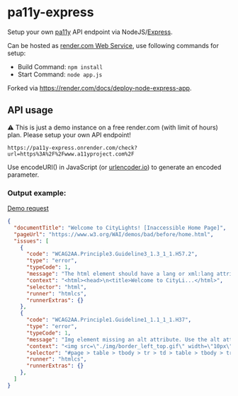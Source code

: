 # pa11y-express

Setup your own [pa11y](https://pa11y.org/) API endpoint via NodeJS/[Express](https://expressjs.com).

Can be hosted as [render.com Web Service](https://render.com/docs/web-services), use following commands for setup:

  * Build Command: `npm install`
  * Start Command: `node app.js`

Forked via https://render.com/docs/deploy-node-express-app.

## API usage

⚠️ This is just a demo instance on a free render.com (with limit of hours) plan. Please setup your own API endpoint!

```
https://pa11y-express.onrender.com/check?url=https%3A%2F%2Fwww.a11yproject.com%2F
```

Use encodeURI() in JavaScript (or [urlencoder.io](https://www.urlencoder.io/)) to generate an encoded parameter.

### Output example: 

[Demo request](https://pa11y-express.onrender.com/check?url=https%3A%2F%2Fwww.a11yproject.com%2F)

```json
{
  "documentTitle": "Welcome to CityLights! [Inaccessible Home Page]",
  "pageUrl": "https://www.w3.org/WAI/demos/bad/before/home.html",
  "issues": [
    {
      "code": "WCAG2AA.Principle3.Guideline3_1.3_1_1.H57.2",
      "type": "error",
      "typeCode": 1,
      "message": "The html element should have a lang or xml:lang attribute which describes the language of the document.",
      "context": "<html><head>\n<title>Welcome to CityLi...</html>",
      "selector": "html",
      "runner": "htmlcs",
      "runnerExtras": {}
    },
    {
      "code": "WCAG2AA.Principle1.Guideline1_1.1_1_1.H37",
      "type": "error",
      "typeCode": 1,
      "message": "Img element missing an alt attribute. Use the alt attribute to specify a short text alternative.",
      "context": "<img src=\"./img/border_left_top.gif\" width=\"10px\" height=\"10px\">",
      "selector": "#page > table > tbody > tr > td > table > tbody > tr:nth-child(1) > td:nth-child(1) > img",
      "runner": "htmlcs",
      "runnerExtras": {}
    },
  ]
}
```

